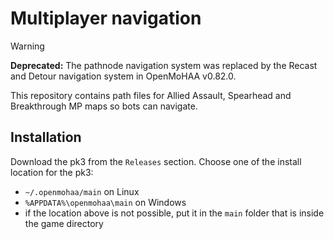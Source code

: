 # Multiplayer navigation

> [!WARNING]
> **Deprecated:** The pathnode navigation system was replaced by the Recast and Detour navigation system in OpenMoHAA v0.82.0.

This repository contains path files for Allied Assault, Spearhead and Breakthrough MP maps so bots can navigate.

## Installation

Download the pk3 from the `Releases` section. Choose one of the install location for the pk3:
- `~/.openmohaa/main` on Linux
- `%APPDATA%\openmohaa\main` on Windows
- if the location above is not possible, put it in the `main` folder that is inside the game directory
